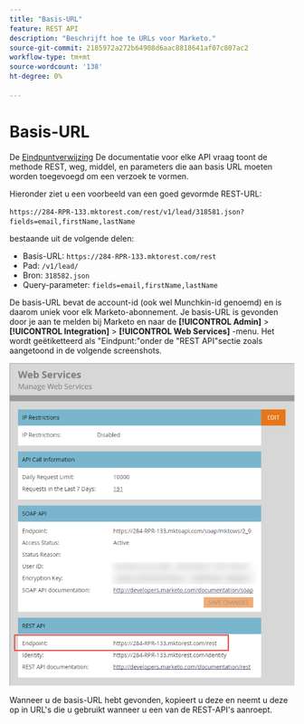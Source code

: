 ```yaml
---
title: "Basis-URL"
feature: REST API
description: "Beschrijft hoe te URLs voor Marketo."
source-git-commit: 2185972a272b64908d6aac8818641af07c807ac2
workflow-type: tm+mt
source-wordcount: '138'
ht-degree: 0%

---
```



# Basis-URL

De [Eindpuntverwijzing](endpoint-reference.md) De documentatie voor elke API vraag toont de methode REST, weg, middel, en parameters die aan basis URL moeten worden toegevoegd om een verzoek te vormen.

Hieronder ziet u een voorbeeld van een goed gevormde REST-URL:

`https://284-RPR-133.mktorest.com/rest/v1/lead/318581.json?fields=email,firstName,lastName`

bestaande uit de volgende delen:

- Basis-URL: `https://284-RPR-133.mktorest.com/rest`
- Pad: `/v1/lead/`
- Bron: `318582.json`
- Query-parameter: `fields=email,firstName,lastName`

De basis-URL bevat de account-id (ook wel Munchkin-id genoemd) en is daarom uniek voor elk Marketo-abonnement. Je basis-URL is gevonden door je aan te melden bij Marketo en naar de **[!UICONTROL Admin]** > **[!UICONTROL Integration]** > **[!UICONTROL Web Services]** -menu. Het wordt geëtiketteerd als &quot;Eindpunt:&quot;onder de &quot;REST API&quot;sectie zoals aangetoond in de volgende screenshots.

![URL-eindpunt basis webservices](assets/rest-api-base-url-web-services.png)

Wanneer u de basis-URL hebt gevonden, kopieert u deze en neemt u deze op in URL&#39;s die u gebruikt wanneer u een van de REST-API&#39;s aanroept.
